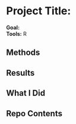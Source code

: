 # Project Title: 

**Goal:**  
**Tools:** R

## Methods

## Results


## What I Did
 

## Repo Contents

